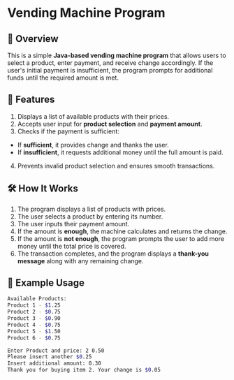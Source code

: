 # Vending Machine Program

## 📌 Overview
This is a simple **Java-based vending machine program** that allows users to select a product, enter payment, and receive change accordingly. If the user's initial payment is insufficient, the program prompts for additional funds until the required amount is met.

## 🎯 Features
 1. Displays a list of available products with their prices.  
 2. Accepts user input for **product selection** and **payment amount**.  
 3. Checks if the payment is sufficient:  
   - If **sufficient**, it provides change and thanks the user.  
   - If **insufficient**, it requests additional money until the full amount is paid.  
 4. Prevents invalid product selection and ensures smooth transactions.  

## 🛠️ How It Works
1. The program displays a list of products with prices.  
2. The user selects a product by entering its number.  
3. The user inputs their payment amount.  
4. If the amount is **enough**, the machine calculates and returns the change.  
5. If the amount is **not enough**, the program prompts the user to add more money until the total price is covered.  
6. The transaction completes, and the program displays a **thank-you message** along with any remaining change.  

## 📌 Example Usage
```sh
Available Products:
Product 1 - $1.25
Product 2 - $0.75
Product 3 - $0.90
Product 4 - $0.75
Product 5 - $1.50
Product 6 - $0.75

Enter Product and price: 2 0.50
Please insert another $0.25
Insert additional amount: 0.30
Thank you for buying item 2. Your change is $0.05
